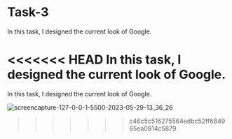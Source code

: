 # Task-3
In this task, I designed the current look of Google.

<<<<<<< HEAD
In this task, I designed the current look of Google.
=======
In this task, I designed the current look of Google.

![screencapture-127-0-0-1-5500-2023-05-29-13_36_26](https://github.com/omertuncwho/Patika/assets/44731889/b28587e0-cd11-4b83-bc78-8de0e491b847)
>>>>>>> c46c5c516275564edbc52ff684965ea0814c5879
